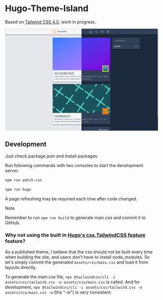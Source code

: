 # Hugo-Theme-Island

Based on [Tailwind CSS 4.0](https://tailwindcss.com/docs/v4-beta), work in progress.

![hugo-theme-island screenshot](https://github.com/bin16/hugo-theme-island/blob/main/images/tn.png)

## Development

Just check package.json and install packages. 

Run following commands with two consoles to start the development server:

```sh
npm run watch-css
```

```sh
npm run hugo
```

A page refreshing may be required each time after code changed.

> [!NOTE]
> Remember to run `npm run build` to generate main.css and commit it to GitHub.

### Why not using the built in [Hugo's css.TailwindCSS feature](https://gohugo.io/functions/css/tailwindcss/) feature?

As a published theme, I believe that the css should not be built every time when building the site, and users don't have to install node_modules. So let's simply commit the generated `assets/css/main.css` and load it from layouts directly. 

To generate the main.css file, `npx @tailwindcss/cli -i assets/css/tailwind.css -o assets/css/main.css` is called. And for development, `npx @tailwindcss/cli -i assets/css/tailwind.css -o assets/css/main.css -w` (the "-w") is very consistent.
